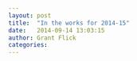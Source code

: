 ```yaml
---
layout: post
title:  "In the works for 2014-15"
date:   2014-09-14 13:03:15
author: Grant Flick
categories: 
---
```


